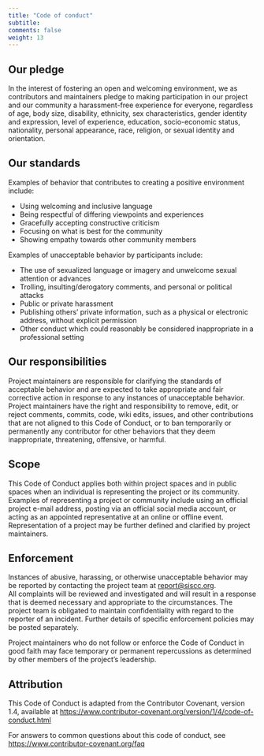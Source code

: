 ```yaml
---
title: "Code of conduct"
subtitle: 
comments: false
weight: 13
---
```


## Our pledge
In the interest of fostering an open and welcoming environment, we as contributors and maintainers pledge to making participation in our project and our community a harassment-free experience for everyone, regardless of age, body size, disability, ethnicity, sex characteristics, gender identity and expression, level of experience, education, socio-economic status, nationality, personal appearance, race, religion, or sexual identity and orientation.

## Our standards
Examples of behavior that contributes to creating a positive environment include:<br>
 - Using welcoming and inclusive language<br>
 - Being respectful of differing viewpoints and experiences<br>
 - Gracefully accepting constructive criticism<br>
 - Focusing on what is best for the community<br>
 - Showing empathy towards other community members<br>

Examples of unacceptable behavior by participants include:<br>
 - The use of sexualized language or imagery and unwelcome sexual attention or advances<br>
 - Trolling, insulting/derogatory comments, and personal or political attacks<br>
 - Public or private harassment<br>
 - Publishing others’ private information, such as a physical or electronic address, without explicit permission<br>
 - Other conduct which could reasonably be considered inappropriate in a professional setting<br>

## Our responsibilities
Project maintainers are responsible for clarifying the standards of acceptable behavior and are expected to take appropriate and fair corrective action in response to any instances of unacceptable behavior.<br>
Project maintainers have the right and responsibility to remove, edit, or reject comments, commits, code, wiki edits, issues, and other contributions that are not aligned to this Code of Conduct, or to ban temporarily or permanently any contributor for other behaviors that they deem inappropriate, threatening, offensive, or harmful.<br>

## Scope
This Code of Conduct applies both within project spaces and in public spaces when an individual is representing the project or its community.<br>
Examples of representing a project or community include using an official project e-mail address, posting via an official social media account, or acting as an appointed representative at an online or offline event. Representation of a project may be further defined and clarified by project maintainers.<br>

## Enforcement
Instances of abusive, harassing, or otherwise unacceptable behavior may be reported by contacting the project team at [report@siscc.org](mailto:report@siscc.org).<br>
All complaints will be reviewed and investigated and will result in a response that is deemed necessary and appropriate to the circumstances. The project team is obligated to maintain confidentiality with regard to the reporter of an incident. Further details of specific enforcement policies may be posted separately.<br>

Project maintainers who do not follow or enforce the Code of Conduct in good faith may face temporary or permanent repercussions as determined by other members of the project’s leadership.<br>

## Attribution
This Code of Conduct is adapted from the Contributor Covenant, version 1.4, available at https://www.contributor-covenant.org/version/1/4/code-of-conduct.html <br>

For answers to common questions about this code of conduct, see https://www.contributor-covenant.org/faq <br>
